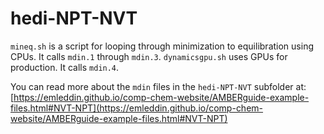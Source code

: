 # hedi-NPT-NVT
`mineq.sh` is a script for looping through minimization to equilibration using
CPUs. It calls `mdin.1` through `mdin.3`.
`dynamicsgpu.sh` uses GPUs for production. It calls `mdin.4`.

You can read more about the `mdin` files in the `hedi-NPT-NVT` subfolder at:
[https://emleddin.github.io/comp-chem-website/AMBERguide-example-files.html#NVT-NPT](https://emleddin.github.io/comp-chem-website/AMBERguide-example-files.html#NVT-NPT)

